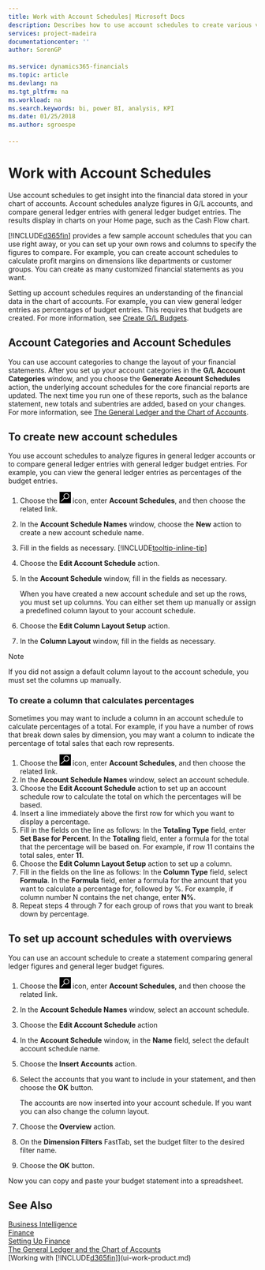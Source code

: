 ```yaml
---
title: Work with Account Schedules| Microsoft Docs
description: Describes how to use account schedules to create various views and report for analyzing financials performance data.
services: project-madeira
documentationcenter: ''
author: SorenGP

ms.service: dynamics365-financials
ms.topic: article
ms.devlang: na
ms.tgt_pltfrm: na
ms.workload: na
ms.search.keywords: bi, power BI, analysis, KPI
ms.date: 01/25/2018
ms.author: sgroespe

---
```

# Work with Account Schedules
Use account schedules to get insight into the financial data stored in your chart of accounts. Account schedules analyze figures in G/L accounts, and compare general ledger entries with general ledger budget entries. The results display in charts on your Home page, such as the Cash Flow chart.  

[!INCLUDE[d365fin](includes/d365fin_md.md)] provides a few sample account schedules that you can use right away, or you can set up your own rows and columns to specify the figures to compare. For example, you can create account schedules to calculate profit margins on dimensions like departments or customer groups. You can create as many customized financial statements as you want.  

Setting up account schedules requires an understanding of the financial data in the chart of accounts. For example, you can view general ledger entries as percentages of budget entries. This requires that budgets are created. For more information, see [Create G/L Budgets](finance-how-create-budgets.md).

## Account Categories and Account Schedules
You can use account categories to change the layout of your financial statements. After you set up your account categories in the **G/L Account Categories** window, and you choose the **Generate Account Schedules** action, the underlying account schedules for the core financial reports are updated. The next time you run one of these reports, such as the balance statement, new totals and subentries are added, based on your changes. For more information, see [The General Ledger and the Chart of Accounts](finance-general-ledger.md).  

## To create new account schedules  
 You use account schedules to analyze figures in general ledger accounts or to compare general ledger entries with general ledger budget entries. For example, you can view the general ledger entries as percentages of the budget entries.

1. Choose the ![Search for Page or Report](media/ui-search/search_small.png "Search for Page or Report icon") icon, enter **Account Schedules**, and then choose the related link.  
2. In the **Account Schedule Names** window, choose the **New** action to create a new account schedule name.
3. Fill in the fields as necessary. [!INCLUDE[tooltip-inline-tip](includes/tooltip-inline-tip_md.md)]
4. Choose the **Edit Account Schedule** action.
5. In the **Account Schedule** window, fill in the fields as necessary.  

    When you have created a new account schedule and set up the rows, you must set up columns. You can either set them up manually or assign a predefined column layout to your account schedule.
6. Choose the **Edit Column Layout Setup** action.
7. In the **Column Layout** window, fill in the fields as necessary.

> [!NOTE]  
>   If you did not assign a default column layout to the account schedule, you must set the columns up manually.   

### To create a column that calculates percentages  
Sometimes you may want to include a column in an account schedule to calculate percentages of a total. For example, if you have a number of rows that break down sales by dimension, you may want a column to indicate the percentage of total sales that each row represents.

1. Choose the ![Search for Page or Report](media/ui-search/search_small.png "Search for Page or Report icon") icon, enter **Account Schedules**, and then choose the related link.
2. In the **Account Schedule Names** window, select an account schedule.  
3. Choose the **Edit Account Schedule** action to set up an account schedule row to calculate the total on which the percentages will be based.  
4. Insert a line immediately above the first row for which you want to display a percentage.  
5. Fill in the fields on the line as follows: In the **Totaling Type** field, enter **Set Base for Percent**. In the **Totaling** field, enter a formula for the total that the percentage will be based on. For example, if row 11 contains the total sales, enter **11**.  
6. Choose the **Edit Column Layout Setup** action to set up a column.  
7. Fill in the fields on the line as follows: In the **Column Type** field, select **Formula**. In the **Formula** field, enter a formula for the amount that you want to calculate a percentage for, followed by %. For example, if column number N contains the net change, enter **N%**.  
8. Repeat steps 4 through 7 for each group of rows that you want to break down by percentage.

## To set up account schedules with overviews  
You can use an account schedule to create a statement comparing general ledger figures and general leger budget figures.

1. Choose the ![Search for Page or Report](media/ui-search/search_small.png "Search for Page or Report icon") icon, enter **Account Schedules**, and then choose the related link.
2. In the **Account Schedule Names** window, select an account schedule.  
3. Choose the **Edit Account Schedule** action  
4. In the **Account Schedule** window, in the **Name** field, select the default account schedule name.
5. Choose the **Insert Accounts** action.  
6. Select the accounts that you want to include in your statement, and then choose the **OK** button.

    The accounts are now inserted into your account schedule. If you want you can also change the column layout.  
7. Choose the **Overview** action.  
8. On the **Dimension Filters** FastTab, set the budget filter to the desired filter name.  
9. Choose the **OK** button.  

Now you can copy and paste your budget statement into a spreadsheet.

## See Also
[Business Intelligence](bi.md)  
[Finance](finance.md)  
[Setting Up Finance](finance-setup-finance.md)  
[The General Ledger and the Chart of Accounts](finance-general-ledger.md)  
[Working with [!INCLUDE[d365fin](includes/d365fin_md.md)]](ui-work-product.md)  
